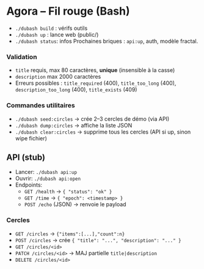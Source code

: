 # Agora – Fil rouge (Bash)
- `./dubash build` : vérifs outils
- `./dubash up`    : lance web (public/)
- `./dubash status`: infos
Prochaines briques : `api:up`, auth, modèle fractal.

### Validation
- `title` requis, max 80 caractères, **unique** (insensible à la casse)
- `description` max 2000 caractères
- Erreurs possibles : `title_required` (400), `title_too_long` (400), `description_too_long` (400), `title_exists` (409)

### Commandes utilitaires
- `./dubash seed:circles` → crée 2–3 cercles de démo (via API)
- `./dubash dump:circles` → affiche la liste JSON
- `./dubash clear:circles` → supprime tous les cercles (API si up, sinon wipe fichier)

## API (stub)
- Lancer: `./dubash api:up`
- Ouvrir: `./dubash api:open`
- Endpoints:
  - `GET /health` → `{ "status": "ok" }`
  - `GET /time` → `{ "epoch": <timestamp> }`
  - `POST /echo` (JSON) → renvoie le payload

### Cercles
- `GET /circles` → `{"items":[...],"count":n}`
- `POST /circles` → crée `{ "title": "...", "description": "..." }`
- `GET /circles/<id>`
- `PATCH /circles/<id>` → MAJ partielle `title|description`
- `DELETE /circles/<id>`
